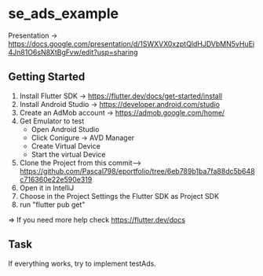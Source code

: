 # se_ads_example

Presentation -> https://docs.google.com/presentation/d/1SWXVX0xzptQldHJDVbMN5vHuEi4Jn81O6sN8XtBgFvw/edit?usp=sharing

## Getting Started

1. Install Flutter SDK -> https://flutter.dev/docs/get-started/install
2. Install Android Studio -> https://developer.android.com/studio
3. Create an AdMob account -> https://admob.google.com/home/
4. Get Emulator to test
    * Open Android Studio
    * Click Conigure -> AVD Manager
    * Create Virtual Device
    * Start the virtual Device
5. Clone the Project from this commit--> https://github.com/Pascal798/eportfolio/tree/6eb789b1ba7fa88dc5b648c716360e22e590e319
6. Open it in IntelliJ
7. Choose in the Project Settings the Flutter SDK as Project SDK
8. run "flutter pub get"

=> If you need more help check https://flutter.dev/docs

## Task
If everything works, try to implement testAds.